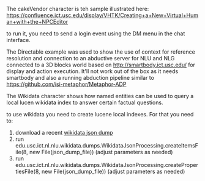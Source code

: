 The cakeVendor character is teh sample illustrated here: https://confluence.ict.usc.edu/display/VHTK/Creating+a+New+Virtual+Human+with+the+NPCEditor

to run it, you need to send a login event using the DM menu in the chat interface.

The Directable example was used to show the use of context for reference resolution and connection to an abductive server
for NLU and NLG connected to a 3D blocks world based on http://smartbody.ict.usc.edu/ for display and action execution.
It'll not work out of the box as it needs smartbody and also a running abduction pipeline similar to https://github.com/isi-metaphor/Metaphor-ADP

The Wikidata character shows how named entities can be used to query a local lucen wikidata index to answer certain
factual questions.

to use wikidata you need to create lucene local indexes.
For that you need to:

1. download a recent [wikidata json dump](https://dumps.wikimedia.org/wikidatawiki/entities/)
2. run edu.usc.ict.nl.nlu.wikidata.dumps.WikidataJsonProcessing.createItemsFile(8, new File(json_dump_file)) (adjust parameters as needed)
3. run edu.usc.ict.nl.nlu.wikidata.dumps.WikidataJsonProcessing.createPropertiesFile(8, new File(json_dump_file)) (adjust parameters as needed)
